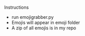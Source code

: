 Instructions
- run emojigrabber.py
- Emojis will appear in emoji folder
- A zip of all emojis is in my repo
